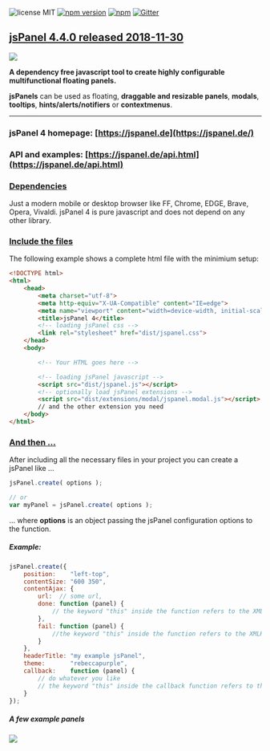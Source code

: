 ![license MIT](https://img.shields.io/badge/license-MIT-blue.svg) [![npm version](https://badge.fury.io/js/jspanel4.svg)](https://badge.fury.io/js/jspanel4) [![npm](https://img.shields.io/npm/dt/express.svg)](https://www.npmjs.com/package/jspanel4) [![Gitter](https://img.shields.io/gitter/room/nwjs/nw.js.svg)](https://gitter.im/jsPanel/Lobby?utm_source=share-link&utm_medium=link&utm_campaign=share-link)

## [jsPanel 4.4.0 released 2018-11-30](#)

<img src="https://res.cloudinary.com/stefanstraesser-eu/image/upload/v1547636902/github-banner_glu4el.jpg">

**A dependency free javascript tool to create highly configurable multifunctional floating panels.**

**jsPanels** can be used as floating, **draggable and resizable panels**, **modals**, **tooltips**, **hints/alerts/notifiers** or **contextmenus**.

---

### jsPanel 4 homepage: [https://jspanel.de](https://jspanel.de/)
### API and examples: [https://jspanel.de/api.html](https://jspanel.de/api.html)

### [Dependencies]()
Just a modern mobile or desktop browser like FF, Chrome, EDGE, Brave, Opera, Vivaldi.
jsPanel 4 is pure javascript and does not depend on any other library.

### [Include the files]()
The following example shows a complete html file with the minimium setup:

```html
<!DOCTYPE html>
<html>
    <head>
        <meta charset="utf-8">
        <meta http-equiv="X-UA-Compatible" content="IE=edge">
        <meta name="viewport" content="width=device-width, initial-scale=1.0">
        <title>jsPanel 4</title>
        <!-- loading jsPanel css -->
        <link rel="stylesheet" href="dist/jspanel.css">
    </head>
    <body>

        <!-- Your HTML goes here -->

        <!-- loading jsPanel javascript -->
        <script src="dist/jspanel.js"></script>
        <!-- optionally load jsPanel extensions -->
        <script src="dist/extensions/modal/jspanel.modal.js"></script>
        // and the other extension you need
    </body>
</html>
```

### [And then ...]()
After including all the necessary files in your project you can create a jsPanel like ...

```javascript
jsPanel.create( options );

// or
var myPanel = jsPanel.create( options );
```
... where **options** is an object passing the jsPanel configuration options to the function.

##### Example:

```javascript
jsPanel.create({
    position:    "left-top",
    contentSize: "600 350",
    contentAjax: {
    	url:  // some url,
        done: function (panel) {
        	// the keyword "this" inside the function refers to the XMLHttpRequest object
        },
        fail: function (panel) {
        	//the keyword "this" inside the function refers to the XMLHttpRequest object
        }
    },
    headerTitle: "my example jsPanel",
    theme:       "rebeccapurple",
    callback:    function (panel) {
    	// do whatever you like
        // the keyword "this" inside the callback function refers to the panel
    }
});
```

##### A few example panels
<img src="https://res.cloudinary.com/stefanstraesser-eu/image/upload/v1526313322/jspanel4-showcase_sevcid.jpg">
